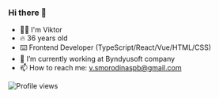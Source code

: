 ### Hi there 👋

- 👨‍🦱 I'm Viktor
- 🔥 36 years old
- ⌨️ Frontend Developer (TypeScript/React/Vue/HTML/CSS)
- 🔭 I’m currently working at Byndyusoft company
- 📫 How to reach me: v.smorodinaspb@gmail.com

![Profile views](https://gpvc.arturio.dev/SmorodinVik)
